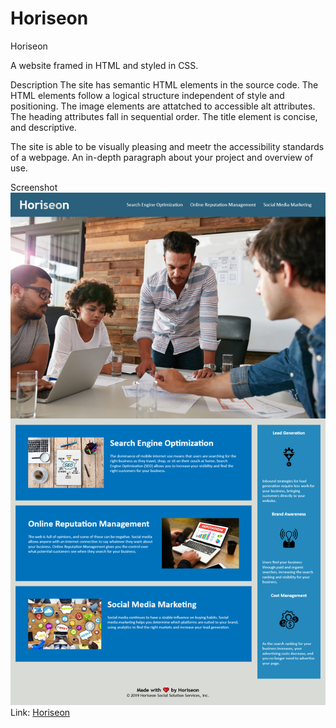 # Horiseon
Horiseon 

A website framed in HTML and styled in CSS.

Description
The site has semantic HTML elements in the source code. The HTML elements follow a logical structure independent of style and positioning. The image elements are attatched to accessible alt attributes. The heading attributes fall in sequential order. The title element is concise, and descriptive.

The site is able to be visually pleasing and meetr the accessibility standards of a webpage.
An in-depth paragraph about your project and overview of use.

Screenshot
   ![Horiseon Site](https://raw.githubusercontent.com/tonito98/Horiseon/main/Screenshot%202021-08-08%20at%2001-08-53%20Horiseon.png)
Link:
    [Horiseon](https://tonito98.github.io/Horiseon/)
